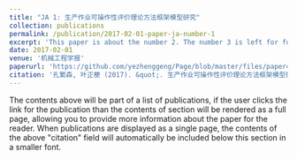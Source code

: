 ```yaml
---
title: "JA 1: 生产作业可操作性评价理论方法框架模型研究"
collection: publications
permalink: /publication/2017-02-01-paper-ja-number-1
excerpt: 'This paper is about the number 2. The number 3 is left for future work.'
date: 2017-02-01
venue: '机械工程学报'
paperurl: 'https://github.com/yezhenggeng/Page/blob/master/files/paper4.pdf'
citation: '孔繁森, 叶正梗 (2017). &quot;. 生产作业可操作性评价理论方法框架模型研究. 2017, 4: 028..&quot; <i>机械工程学报</i>. 4(53).'
---
```


The contents above will be part of a list of publications, if the user clicks the link for the publication than the contents of section will be rendered as a full page, allowing you to provide more information about the paper for the reader. When publications are displayed as a single page, the contents of the above "citation" field will automatically be included below this section in a smaller font.
